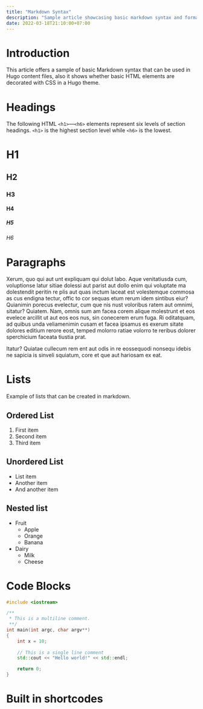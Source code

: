 ```yaml
---
title: "Markdown Syntax"
description: "Sample article showcasing basic markdown syntax and formatting for HTML elements."
date: 2022-03-18T21:10:00+07:00
---
```


# Introduction
This article offers a sample of basic Markdown syntax that can be used in Hugo content files, also it shows whether basic HTML elements are decorated with CSS in a Hugo theme.

# Headings

The following HTML `<h1>`—`<h6>` elements represent six levels of section headings. `<h1>` is the highest section level while `<h6>` is the lowest.

# H1
## H2
### H3
#### H4
##### H5
###### H6

# Paragraphs

Xerum, quo qui aut unt expliquam qui dolut labo. Aque venitatiusda cum, voluptionse latur sitiae dolessi aut parist aut dollo enim qui voluptate ma dolestendit peritin re plis aut quas inctum laceat est volestemque commosa as cus endigna tectur, offic to cor sequas etum rerum idem sintibus eiur? Quianimin porecus evelectur, cum que nis nust voloribus ratem aut omnimi, sitatur? Quiatem. Nam, omnis sum am facea corem alique molestrunt et eos evelece arcillit ut aut eos eos nus, sin conecerem erum fuga. Ri oditatquam, ad quibus unda veliamenimin cusam et facea ipsamus es exerum sitate dolores editium rerore eost, temped molorro ratiae volorro te reribus dolorer sperchicium faceata tiustia prat.

Itatur? Quiatae cullecum rem ent aut odis in re eossequodi nonsequ idebis ne sapicia is sinveli squiatum, core et que aut hariosam ex eat.

# Lists
Example of lists that can be created in markdown.
## Ordered List

1. First item
2. Second item
3. Third item

## Unordered List

* List item
* Another item
* And another item

## Nested list

* Fruit
  * Apple
  * Orange
  * Banana
* Dairy
  * Milk
  * Cheese

# Code Blocks

```cpp
#include <iostream>

/**
 * This is a multiline comment.
 **/
int main(int argc, char argv**)
{
    int x = 10;
    
    // This is a single line comment
    std::cout << "Hello world!" << std::endl;

    return 0;
}
```

# Built in shortcodes